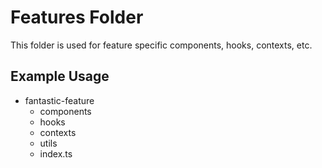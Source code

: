 # Features Folder

This folder is used for feature specific components, hooks, contexts, etc.

## Example Usage

- fantastic-feature
  - components
  - hooks
  - contexts
  - utils
  - index.ts
